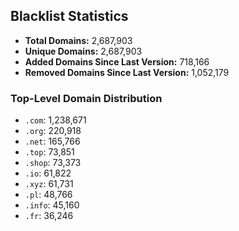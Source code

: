 ## Blacklist Statistics

- **Total Domains:** 2,687,903
- **Unique Domains:** 2,687,903
- **Added Domains Since Last Version:** 718,166
- **Removed Domains Since Last Version:** 1,052,179

### Top-Level Domain Distribution

-  `.com`: 1,238,671
-  `.org`: 220,918
-  `.net`: 165,766
-  `.top`: 73,851
-  `.shop`: 73,373
-  `.io`: 61,822
-  `.xyz`: 61,731
-  `.pl`: 48,766
-  `.info`: 45,160
-  `.fr`: 36,246
